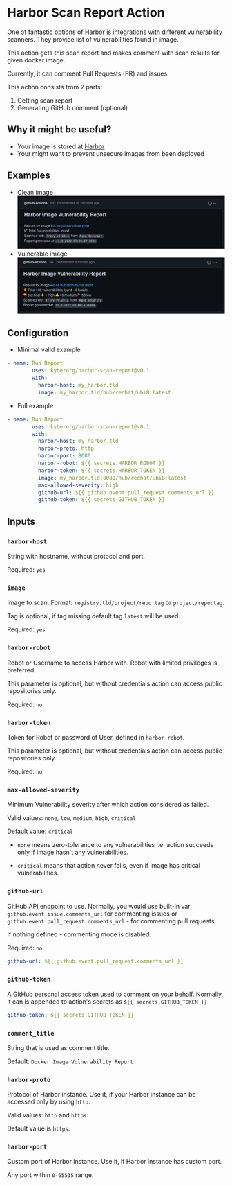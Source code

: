 # Harbor Scan Report Action
One of fantastic options of [Harbor](https://goharbor.io/) is integrations with different vulnerability scanners. 
They provide list of vulnerabilities found in image. 

This action gets this scan report and makes comment with scan results for given docker image.

Currently, it can comment Pull Requests (PR) and issues.

This action consists from 2 parts:
1. Getting scan report
2. Generating GitHub comment (optional)

## Why it might be useful?

* Your image is stored at [Harbor](https://goharbor.io/)
* Your might want to prevent unsecure images from been deployed

## Examples
* Clean image
![CleanImage](clean-image.png?raw=true)
* Vulnerable image
![VulnerableImage](vulnerable-image.png)

## Configuration
* Minimal valid example
```yaml
- name: Run Report
        uses: kyberorg/harbor-scan-report@v0.1
        with:
          harbor-host: my_harbor.tld
          image: my_harbor.tld/hub/redhat/ubi8:latest
```
* Full example
```yaml
- name: Run Report
        uses: kyberorg/harbor-scan-report@v0.1
        with:
          harbor-host: my_harbor.tld
          harbor-proto: http
          harbor-port: 8080
          harbor-robot: ${{ secrets.HARBOR_ROBOT }}
          harbor-token: ${{ secrets.HARBOR_TOKEN }}
          image: my_harbor.tld:8080/hub/redhat/ubi8:latest
          max-allowed-severity: high
          github-url: ${{ github.event.pull_request.comments_url }}
          github-token: ${{ secrets.GITHUB_TOKEN }}
```

## Inputs
### `harbor-host`
String with hostname, without protocol and port.

Required: `yes`

### `image`
Image to scan. Format: `registry.tld/project/repo:tag` or `project/repo:tag`. 

Tag is optional, if tag missing default tag `latest` will be used.  

Required: `yes`

### `harbor-robot`
Robot or Username to access Harbor with. Robot with limited privileges is preferred.

This parameter is optional, but without credentials action can access public repositories only. 

Required: `no`

### `harbor-token`
Token for Robot or password of User,  defined in `harbor-robot`.

This parameter is optional, but without credentials action can access public repositories only.

Required: `no`

### `max-allowed-severity`
Minimum Vulnerability severity after which action considered as failed. 

Valid values: `none`, `low`, `medium`, `high`, `critical`

Default value: `critical`

* `none` means zero-tolerance to any vulnerabilities i.e. action succeeds only if image hasn't any vulnerabilities.

* `critical` means that action never fails, even if image has critical vulnerabilities.

### `github-url`
GitHub API endpoint to use. Normally, you would use built-in var `github.event.issue.comments_url` for commenting issues
or `github.event.pull_request.comments_url` - for commenting pull requests.

If nothing defined - commenting mode is disabled.

Required: `no`
```yaml
github-url: ${{ github.event.pull_request.comments_url }}
```

### `github-token`
A GitHub personal access token used to comment on your behalf. 
Normally, it can is appended to action's secrets as `${{ secrets.GITHUB_TOKEN }}`
```yaml
github-token: ${{ secrets.GITHUB_TOKEN }}
```

### `comment_title`
String that is used as comment title.

Default: `Docker Image Vulnerability Report`

### `harbor-proto`
Protocol of Harbor instance. Use it, if your Harbor instance can be accessed only by using `http`.

Valid values: `http` and `https`.

Default value is `https`. 

### `harbor-port`
Custom port of Harbor instance. Use it, if Harbor instance has custom port.

Any port within `0-65535` range.
